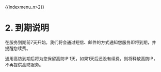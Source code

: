 {{indexmenu_n>2}}

# 2. 到期说明

在服务到期前7天开始，我们将会通过短信、邮件的方式通知您服务即将到期，并提醒您续费。

通用高防到期后将为您保留高防IP 1天，如果1天后还没有续费，则将释放高防IP，不再提供高防服务。
